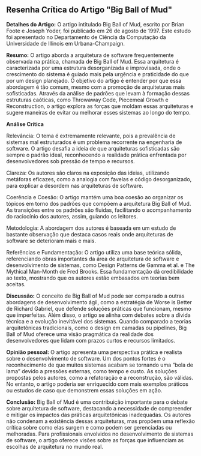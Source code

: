 ## Resenha Crítica do Artigo "Big Ball of Mud"

**Detalhes do Artigo:** O artigo intitulado Big Ball of Mud, escrito por Brian Foote e Joseph Yoder, foi publicado em 26 de agosto de 1997. Este estudo foi apresentado no Departamento de Ciência da Computação da Universidade de Illinois em Urbana-Champaign.

**Resumo:** O artigo aborda a arquitetura de software frequentemente observada na prática, chamada de Big Ball of Mud. Essa arquitetura é caracterizada por uma estrutura desorganizada e improvisada, onde o crescimento do sistema é guiado mais pela urgência e praticidade do que por um design planejado. O objetivo do artigo é entender por que essa abordagem é tão comum, mesmo com a promoção de arquiteturas mais sofisticadas. Através da análise de padrões que levam à formação dessas estruturas caóticas, como Throwaway Code, Piecemeal Growth e Reconstruction, o artigo explora as forças que moldam essas arquiteturas e sugere maneiras de evitar ou melhorar esses sistemas ao longo do tempo.

**Análise Crítica**

Relevância: O tema é extremamente relevante, pois a prevalência de sistemas mal estruturados é um problema recorrente na engenharia de software. O artigo desafia a ideia de que arquiteturas sofisticadas são sempre o padrão ideal, reconhecendo a realidade prática enfrentada por desenvolvedores sob pressão de tempo e recursos.

Clareza: Os autores são claros na exposição das ideias, utilizando metáforas eficazes, como a analogia com favelas e código desorganizado, para explicar a desordem nas arquiteturas de software.

Coerência e Coesão: O artigo mantém uma boa coesão ao organizar os tópicos em torno dos padrões que compõem a arquitetura Big Ball of Mud. As transições entre os padrões são fluidas, facilitando o acompanhamento do raciocínio dos autores, assim, guiando os leitores.

Metodologia: A abordagem dos autores é baseada em um estudo de bastante observação que destaca casos reais onde arquiteturas de software se deterioram mais e mais.

Referências e Fundamentação: O artigo utiliza uma base teórica sólida, referenciando obras importantes da área de arquitetura de software e desenvolvimento de sistemas, como Design Patterns de Gamma et al. e The Mythical Man-Month de Fred Brooks. Essa fundamentação dá credibilidade ao texto, mostrando que os autores estão embasados em teorias bem aceitas.

**Discussão:** O conceito de Big Ball of Mud pode ser comparado a outras abordagens de desenvolvimento ágil, como a estratégia de Worse is Better de Richard Gabriel, que defende soluções práticas que funcionam, mesmo que imperfeitas. Além disso, o artigo se alinha com debates sobre a dívida técnica e a evolução inevitável dos sistemas. Quando comparado a teorias arquitetônicas tradicionais, como o design em camadas ou pipelines, Big Ball of Mud oferece uma visão pragmática da realidade dos desenvolvedores que lidam com prazos curtos e recursos limitados.

**Opinião pessoal:**
O artigo apresenta uma perspectiva prática e realista sobre o desenvolvimento de software. Um dos pontos fortes é o reconhecimento de que muitos sistemas acabam se tornando uma “bola de lama” devido a pressões externas, como tempo e custo. As soluções propostas pelos autores, como a refatoração e a reconstrução, são válidas. No entanto, o artigo poderia ser enriquecido com mais exemplos práticos ou estudos de caso que demonstrem essas soluções em ação. 

**Conclusão:**
Big Ball of Mud é uma contribuição importante para o debate sobre arquitetura de software, destacando a necessidade de compreender e mitigar os impactos das práticas arquitetônicas inadequadas. Os autores não condenam a existência dessas arquiteturas, mas propõem uma reflexão crítica sobre como elas surgem e como podem ser gerenciadas ou melhoradas. Para profissionais envolvidos no desenvolvimento de sistemas de software, o artigo oferece visões sobre as forças que influenciam as escolhas de arquitetura no mundo real.


